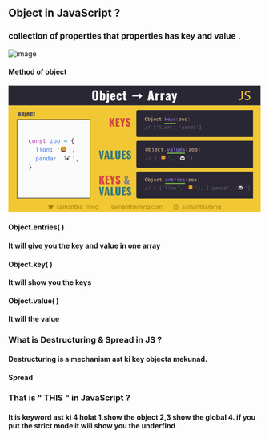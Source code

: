 ## Object in JavaScript ?
### collection of properties that properties has key and value .
![image](https://github.com/muhammaddavlatov/ArrayLecture/assets/171018896/d2a9e117-8e09-4c81-839a-a714eb5305cd)

#### Method of object 
![alt text](image-1.png)
#### Object.entries( ) 
#### It will give you the key and value in one  array
#### Object.key( ) 
#### It will show you the keys
#### Object.value( ) 
#### It will the value
### What is Destructuring & Spread in JS ?
#### Destructuring is a mechanism ast ki key objecta  mekunad.
#### Spread 
### That is " THIS " in JavaScript ?
#### It is keyword ast ki 4 holat 1.show the object  2,3 show the global  4. if you put the strict mode it will show you the underfind 
